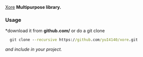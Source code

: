 [Xore](./xore.png)
**Multipurpose library.**
### Usage
*download it from **github.com/** or do a git clone 

```bat
  git clone --recursive https://github.com/yuI4140/xore.git 
```
*and include in your project.*